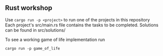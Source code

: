 Rust workshop
-------------

Use `cargo run -p <project>` to run one of the projects in this repository
Each project's src/main.rs file contains the tasks to be completed.
Solutions can be found in src/solutions/

To see a working game of life implementation run

```
cargo run -p game_of_life
```
